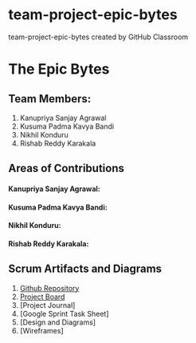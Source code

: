 # team-project-epic-bytes
team-project-epic-bytes created by GitHub Classroom

# The Epic Bytes
## Team Members:
1. Kanupriya Sanjay Agrawal
2. Kusuma Padma Kavya Bandi
3. Nikhil Konduru
4. Rishab Reddy Karakala
    
## Areas of Contributions
#### Kanupriya Sanjay Agrawal:
#### Kusuma Padma Kavya Bandi:
#### Nikhil Konduru:
#### Rishab Reddy Karakala:

## Scrum Artifacts and Diagrams
1. [Github Repository](https://github.com/gopinathsjsu/team-project-epic-bytes)
2. [Project Board](https://github.com/gopinathsjsu/team-project-epic-bytes/projects/1?fullscreen=true)
3. [Project Journal]
4. [Google Sprint Task Sheet]
5. [Design and Diagrams]
6. [Wireframes]
